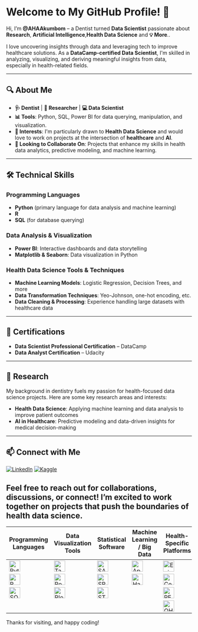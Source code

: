 # Welcome to My GitHub Profile! 👋
Hi, I’m **@AHAAkumbom** – a Dentist turned **Data Scientist**  passionate about **Research**, **Artificial Intelligence**,**Health Data Science** and **💡 More**.. 

I love uncovering insights through data and leveraging tech to improve healthcare solutions. As a **DataCamp-certified Data Scientist**, I'm skilled in analyzing, visualizing, and deriving meaningful insights from data, especially in health-related fields.

---

## 🔍 About Me

- **🩺 Dentist** | **🔬 Researcher** | **💻 Data Scientist**
- **📊 Tools**: Python, SQL, Power BI for data querying, manipulation, and visualization.
- **👀 Interests**: I'm particularly drawn to **Health Data Science** and would love to work on projects at the intersection of **healthcare** and **AI**.
- **🤝 Looking to Collaborate On**: Projects that enhance my skills in health data analytics, predictive modeling, and machine learning.

---

## 🛠 Technical Skills

### Programming Languages
- **Python** (primary language for data analysis and machine learning)
- **R**
- **SQL** (for database querying)
  
### Data Analysis & Visualization
- **Power BI**: Interactive dashboards and data storytelling
- **Matplotlib & Seaborn**: Data visualization in Python

### Health Data Science Tools & Techniques
- **Machine Learning Models**: Logistic Regression, Decision Trees, and more
- **Data Transformation Techniques**: Yeo-Johnson, one-hot encoding, etc.
- **Data Cleaning & Processing**: Experience handling large datasets with healthcare data

---

## 📜 Certifications
- **Data Scientist Professional Certification** – DataCamp
- **Data Analyst Certification** – Udacity

---

## 🧬 Research
My background in dentistry fuels my passion for health-focused data science projects. Here are some key research areas and interests:
- **Health Data Science**: Applying machine learning and data analysis to improve patient outcomes
- **AI in Healthcare**: Predictive modeling and data-driven insights for medical decision-making
---

## 📫 Connect with Me

[![LinkedIn](https://raw.githubusercontent.com/rahuldkjain/github-profile-readme-generator/master/src/images/icons/Social/linked-in-alt.svg)](https://www.linkedin.com/in/achumbom-haggai-akumbom-695b361a7/)
[![Kaggle](https://raw.githubusercontent.com/rahuldkjain/github-profile-readme-generator/master/src/images/icons/Social/kaggle.svg)](https://www.kaggle.com/haggaiakumbom)

Feel free to reach out for collaborations, discussions, or connect! I’m excited to work together on projects that push the boundaries of health data science. 
---
| **Programming Languages** | **Data Visualization Tools** | **Statistical Software** | **Machine Learning / Big Data** | **Health-Specific Platforms** |
|---------------------------|------------------------------|--------------------------|---------------------------------|-------------------------------|
| <img src="https://upload.wikimedia.org/wikipedia/commons/c/c3/Python-logo-notext.svg" alt="Python" width="30"/> | <img src="https://upload.wikimedia.org/wikipedia/commons/4/4b/Tableau_Logo.png" alt="Tableau" width="30"/> | <img src="https://upload.wikimedia.org/wikipedia/commons/0/0e/SAS_logo_horiz.svg" alt="SAS" width="30"/> | <img src="https://upload.wikimedia.org/wikipedia/commons/f/f3/Apache_Spark_logo.svg" alt="Apache Spark" width="30"/> | <img src="https://upload.wikimedia.org/wikipedia/commons/e/e3/Epic_Systems_logo.svg" alt="Epic" width="30"/> |
| <img src="https://upload.wikimedia.org/wikipedia/commons/1/1b/R_logo.svg" alt="R" width="30"/> | <img src="https://upload.wikimedia.org/wikipedia/commons/c/cf/New_Power_BI_Logo.svg" alt="Power BI" width="30"/> | <img src="https://upload.wikimedia.org/wikipedia/commons/e/ea/SPSS_logo.svg" alt="SPSS" width="30"/> | <img src="https://upload.wikimedia.org/wikipedia/commons/0/0e/Hadoop_logo.svg" alt="Hadoop" width="30"/> | <img src="https://upload.wikimedia.org/wikipedia/commons/f/f5/Cerner_logo.svg" alt="Cerner" width="30"/> |
| <img src="https://upload.wikimedia.org/wikipedia/commons/8/87/Sql_data_base_with_logo.png" alt="SQL" width="30"/> | <img src="https://upload.wikimedia.org/wikipedia/commons/1/1b/Plotly-logo-01-square.png" alt="Plotly" width="30"/> | <img src="https://upload.wikimedia.org/wikipedia/commons/d/d7/Stata_logo.png" alt="STATA" width="30"/> |  | <img src="https://upload.wikimedia.org/wikipedia/commons/1/17/REDCap_logo.png" alt="REDCap" width="30"/> |
|  |  |  |  | <img src="https://www.ohdsi.org/wp-content/uploads/2015/09/OHDSI-Logo-250x250.png" alt="OHDSI" width="30"/> |

Thanks for visiting, and happy coding!

